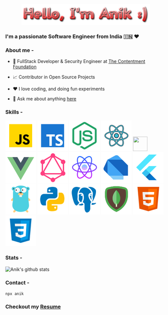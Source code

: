 <p align="center"><a href="https://github.com/anik-ghosh-au7"><img width="80%" src="./assets/hello-text.png" /></a></p>

### I'm a passionate Software Engineer from India 🇮🇳 ❤️

### About me -

- 💼 FullStack Developer & Security Engineer at [The Contentment Foundation](https://contentment.org/team/Anik)

- 📈 Contributor in Open Source Projects

- ❤️ I love coding, and doing fun experiments

- 💬 Ask me about anything [here](https://github.com/anik-ghosh-au7/anik-ghosh-au7/issues)

### Skills -

<p float="left">
    <img src="./assets/javascript.svg" />
    <img src="./assets/typescript.svg" />
    <img src="./assets/node-js.svg" />
    <img src="./assets/react-js.svg" />
    <img height=45 width=45 src="https://assets.vercel.com/image/upload/v1607554385/repositories/next-js/next-logo.png" />
    <img src="./assets/vue-js.svg" />
    <img src="./assets/graphql.svg" />
    <img src="./assets/react-native.svg" />
    <img src="./assets/dart.svg" />
    <img src="./assets/flutter.svg" />
    <img src="./assets/go-lang.svg" />
    <img src="./assets/python.svg" />
    <img src="./assets/postgres-sql.svg" />
    <img src="./assets/mongo-db.svg" />
    <img src="./assets/html.svg" />
    <img src="./assets/css.svg" />
</p>

### Stats -

<img align="center" src="https://github-readme-stats.vercel.app/api?username=anik-ghosh-au7&hide=stars&show_icons=true&include_all_commits=true&hide_border=true&count_private=true&show_icons=true&theme=onedark" alt="Anik's github stats" />

### Contact -

    npx anik

### Checkout my [Resume](https://github.com/anik-ghosh-au7/anik-ghosh-au7/blob/main/assets/resume.pdf)
